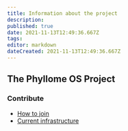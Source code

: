 ```yaml
---
title: Information about the project
description: 
published: true
date: 2021-11-13T12:49:36.667Z
tags: 
editor: markdown
dateCreated: 2021-11-13T12:49:36.667Z
---
```


## The Phyllome OS Project

### Contribute

* [How to join](/project/join)
* [Current infrastructure](/project/infrastructure)
